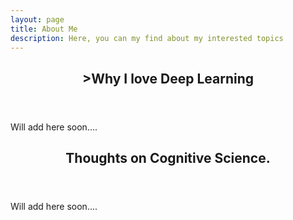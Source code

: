 ```yaml
---
layout: page
title: About Me
description: Here, you can my find about my interested topics
---
```


<section>
  <section class="spotlight">
		<div class="content">
			<header class="major">
			<h2 align="center">>Why I love Deep Learning</h2>
			</header>
			<p> Will add here soon....</p>
		</div>
  </section>
  
  <section class = "spotlight">
  <div class="content">
          <header class="major">
			<h2 align="center">Thoughts on Cognitive Science.</h2>
			</header>
	  <p>Will add here soon....</p>
	</div>
  </section>
	</section>
